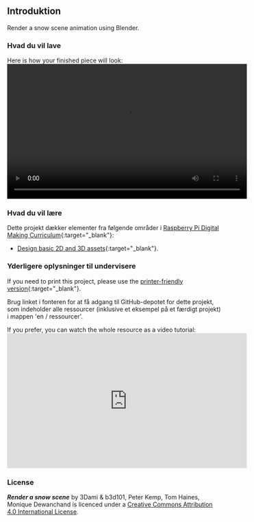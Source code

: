 ## Introduktion

Render a snow scene animation using Blender.

### Hvad du vil lave

Here is how your finished piece will look:<video width="560" height="315" controls> <source src="resources/snow-scene-rendered.mkv" type="video/mp4"> Your browser does not support WebM video, try FireFox or Chrome </video> 

### Hvad du vil lære

Dette projekt dækker elementer fra følgende områder i [Raspberry Pi Digital Making Curriculum](http://rpf.io/curriculum){:target="_blank"}:

+ [Design basic 2D and 3D assets](https://curriculum.raspberrypi.org/design/creator/){:target="_blank"}.

### Yderligere oplysninger til undervisere

If you need to print this project, please use the [printer-friendly version](https://projects.raspberrypi.org/en/projects/blender-render-snow-scene/print){:target="_blank"}.

Brug linket i fonteren for at få adgang til GitHub-depotet for dette projekt, som indeholder alle ressourcer (inklusive et eksempel på et færdigt projekt) i mappen 'en / ressourcer'.

If you prefer, you can watch the whole resource as a video tutorial: <iframe width="560" height="315" src="https://www.youtube.com/embed/aXPnshjKmH8?rel=0" frameborder="0" gesture="media" allow="encrypted-media" allowfullscreen mark="crwd-mark"></iframe> 

### License

***Render a snow scene*** by 3Dami & b3d101, Peter Kemp, Tom Haines, Monique Dewanchand is licenced under a [Creative Commons Attribution 4.0 International License](http://creativecommons.org/licenses/by-sa/4.0/).
